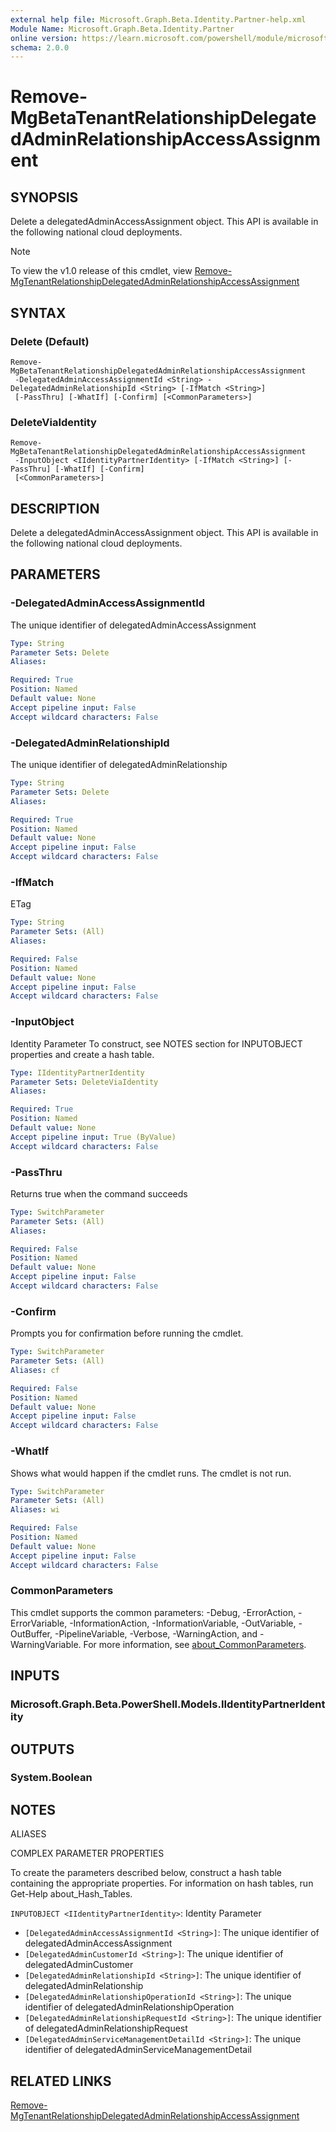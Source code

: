 ```yaml
---
external help file: Microsoft.Graph.Beta.Identity.Partner-help.xml
Module Name: Microsoft.Graph.Beta.Identity.Partner
online version: https://learn.microsoft.com/powershell/module/microsoft.graph.beta.identity.partner/remove-mgbetatenantrelationshipdelegatedadminrelationshipaccessassignment
schema: 2.0.0
---
```


# Remove-MgBetaTenantRelationshipDelegatedAdminRelationshipAccessAssignment

## SYNOPSIS
Delete a delegatedAdminAccessAssignment object.
This API is available in the following national cloud deployments.

> [!NOTE]
> To view the v1.0 release of this cmdlet, view [Remove-MgTenantRelationshipDelegatedAdminRelationshipAccessAssignment](/powershell/module/Microsoft.Graph.Identity.Partner/Remove-MgTenantRelationshipDelegatedAdminRelationshipAccessAssignment?view=graph-powershell-1.0)

## SYNTAX

### Delete (Default)
```
Remove-MgBetaTenantRelationshipDelegatedAdminRelationshipAccessAssignment
 -DelegatedAdminAccessAssignmentId <String> -DelegatedAdminRelationshipId <String> [-IfMatch <String>]
 [-PassThru] [-WhatIf] [-Confirm] [<CommonParameters>]
```

### DeleteViaIdentity
```
Remove-MgBetaTenantRelationshipDelegatedAdminRelationshipAccessAssignment
 -InputObject <IIdentityPartnerIdentity> [-IfMatch <String>] [-PassThru] [-WhatIf] [-Confirm]
 [<CommonParameters>]
```

## DESCRIPTION
Delete a delegatedAdminAccessAssignment object.
This API is available in the following national cloud deployments.

## PARAMETERS

### -DelegatedAdminAccessAssignmentId
The unique identifier of delegatedAdminAccessAssignment

```yaml
Type: String
Parameter Sets: Delete
Aliases:

Required: True
Position: Named
Default value: None
Accept pipeline input: False
Accept wildcard characters: False
```

### -DelegatedAdminRelationshipId
The unique identifier of delegatedAdminRelationship

```yaml
Type: String
Parameter Sets: Delete
Aliases:

Required: True
Position: Named
Default value: None
Accept pipeline input: False
Accept wildcard characters: False
```

### -IfMatch
ETag

```yaml
Type: String
Parameter Sets: (All)
Aliases:

Required: False
Position: Named
Default value: None
Accept pipeline input: False
Accept wildcard characters: False
```

### -InputObject
Identity Parameter
To construct, see NOTES section for INPUTOBJECT properties and create a hash table.

```yaml
Type: IIdentityPartnerIdentity
Parameter Sets: DeleteViaIdentity
Aliases:

Required: True
Position: Named
Default value: None
Accept pipeline input: True (ByValue)
Accept wildcard characters: False
```

### -PassThru
Returns true when the command succeeds

```yaml
Type: SwitchParameter
Parameter Sets: (All)
Aliases:

Required: False
Position: Named
Default value: None
Accept pipeline input: False
Accept wildcard characters: False
```

### -Confirm
Prompts you for confirmation before running the cmdlet.

```yaml
Type: SwitchParameter
Parameter Sets: (All)
Aliases: cf

Required: False
Position: Named
Default value: None
Accept pipeline input: False
Accept wildcard characters: False
```

### -WhatIf
Shows what would happen if the cmdlet runs.
The cmdlet is not run.

```yaml
Type: SwitchParameter
Parameter Sets: (All)
Aliases: wi

Required: False
Position: Named
Default value: None
Accept pipeline input: False
Accept wildcard characters: False
```

### CommonParameters
This cmdlet supports the common parameters: -Debug, -ErrorAction, -ErrorVariable, -InformationAction, -InformationVariable, -OutVariable, -OutBuffer, -PipelineVariable, -Verbose, -WarningAction, and -WarningVariable. For more information, see [about_CommonParameters](http://go.microsoft.com/fwlink/?LinkID=113216).

## INPUTS

### Microsoft.Graph.Beta.PowerShell.Models.IIdentityPartnerIdentity
## OUTPUTS

### System.Boolean
## NOTES

ALIASES

COMPLEX PARAMETER PROPERTIES

To create the parameters described below, construct a hash table containing the appropriate properties. For information on hash tables, run Get-Help about_Hash_Tables.


`INPUTOBJECT <IIdentityPartnerIdentity>`: Identity Parameter
  - `[DelegatedAdminAccessAssignmentId <String>]`: The unique identifier of delegatedAdminAccessAssignment
  - `[DelegatedAdminCustomerId <String>]`: The unique identifier of delegatedAdminCustomer
  - `[DelegatedAdminRelationshipId <String>]`: The unique identifier of delegatedAdminRelationship
  - `[DelegatedAdminRelationshipOperationId <String>]`: The unique identifier of delegatedAdminRelationshipOperation
  - `[DelegatedAdminRelationshipRequestId <String>]`: The unique identifier of delegatedAdminRelationshipRequest
  - `[DelegatedAdminServiceManagementDetailId <String>]`: The unique identifier of delegatedAdminServiceManagementDetail

## RELATED LINKS
[Remove-MgTenantRelationshipDelegatedAdminRelationshipAccessAssignment](/powershell/module/Microsoft.Graph.Identity.Partner/Remove-MgTenantRelationshipDelegatedAdminRelationshipAccessAssignment?view=graph-powershell-1.0)

